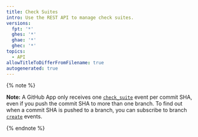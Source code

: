 ```yaml
---
title: Check Suites
intro: Use the REST API to manage check suites.
versions:
  fpt: '*'
  ghes: '*'
  ghae: '*'
  ghec: '*'
topics:
  - API
allowTitleToDifferFromFilename: true
autogenerated: true
---
```


{% note %}

  **Note:** A GitHub App only receives one [`check_suite`](/webhooks-and-events/webhooks/webhook-events-and-payloads#check_suite) event per commit SHA, even if you push the commit SHA to more than one branch. To find out when a commit SHA is pushed to a branch, you can subscribe to branch [`create`](/webhooks-and-events/webhooks/webhook-events-and-payloads#create) events.

{% endnote %}


<!-- Content after this section is automatically generated -->
